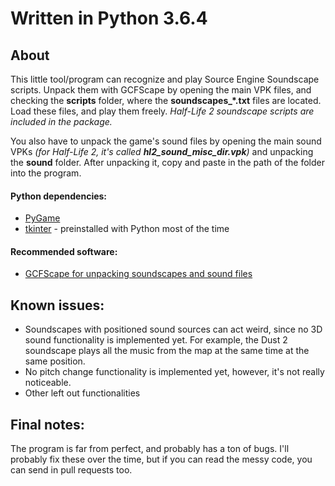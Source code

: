 # Written in Python 3.6.4

## About
This little tool/program can recognize and play Source Engine Soundscape scripts. Unpack them with GCFScape by opening the main VPK files, and checking the **scripts** folder, where the **soundscapes_*.txt** files are located. Load these files, and play them freely.
_Half-Life 2 soundscape scripts are included in the package._

You also have to unpack the game's sound files by opening the main sound VPKs _(for Half-Life 2, it's called **hl2_sound_misc_dir.vpk**)_ and unpacking the **sound** folder. After unpacking it, copy and paste in the path of the folder into the program.

#### Python dependencies:
* [PyGame](https://www.pygame.org)
* [tkinter](https://docs.python.org/2/library/tkinter.html) - preinstalled with Python most of the time

#### Recommended software:
* [GCFScape for unpacking soundscapes and sound files](http://nemesis.thewavelength.net/?p=26)

## Known issues:
* Soundscapes with positioned sound sources can act weird, since no 3D sound functionality is implemented yet. For example, the Dust 2 soundscape plays all the music from the map at the same time at the same position.
* No pitch change functionality is implemented yet, however, it's not really noticeable.
* Other left out functionalities

## Final notes:
The program is far from perfect, and probably has a ton of bugs. I'll probably fix these over the time, but if you can read the messy code, you can send in pull requests too.
